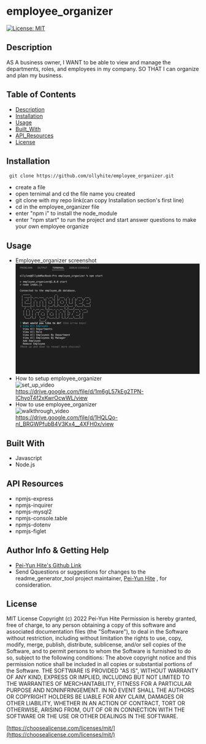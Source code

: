 # employee_organizer

[![License: MIT](https://img.shields.io/badge/License-MIT-yellow.svg)](https://opensource.org/licenses/MIT)

## Description

AS A business owner, I WANT to be able to view and manage the departments, roles, and employees in my company. SO THAT I can organize and plan my business.

## Table of Contents

- [Description](#description)
- [Installation](#installation)
- [Usage](#usage)
- [Built_With](#built-with)
- [API_Resources](#api-resources)
- [License](#license)

## Installation

```
 git clone https://github.com/ollyhite/employee_organizer.git
```

- create a file
- open ternimal and cd the file name you created
- git clone with my repo link(can copy Installation section's first line)
- cd in the employee_organizer file
- enter "npm i" to install the node_module
- enter "npm start" to run the project and start answer questions to make your own employee organize

## Usage

- Employee_organizer screenshot \
  ![set_up_video](./dist/images/Screen%20Shot%202022-06-11%20at%208.54.05%20PM.png)
- How to setup employee_organizer \
  ![set_up_video](./dist/images/set_up_EmployeeOrganizer_demoe.gif) \
  https://drive.google.com/file/d/1m6gL57kEg2TPN-IChyoT4f2xKwrOcwWL/view
- How to use employee_organizer \
  ![walkthrough_video](./dist/images/employee_organizer_demo_video.gif) \
  https://drive.google.com/file/d/1HQLQo-nI_BRGWPfubB4V3Kx4__4XFH0x/view

## Built With

- Javascript
- Node.js

## API Resources

- npmjs-express
- npmjs-inquirer
- npmjs-mysql2
- npmjs-console.table
- npmjs-dotenv
- npmjs-figlet

## Author Info & Getting Help

- [Pei-Yun Hite's Github Link](https://github.com/ollyhite)
- Send Qquestions or suggestions for changes to the readme_generator_tool project maintainer, [Pei-Yun Hite](mailto:ollyhite8520@gmail.com?subject=[GitHub]%20employee_organizer%20) , for consideration.

## License

MIT License
Copyright (c) 2022 Pei-Yun Hite
Permission is hereby granted, free of charge, to any person obtaining a copy of this software and associated documentation files (the "Software"), to deal in the Software without restriction, including without limitation the rights to use, copy, modify, merge, publish, distribute, sublicense, and/or sell copies of the Software, and to permit persons to whom the Software is furnished to do so, subject to the following conditions:
The above copyright notice and this permission notice shall be included in all copies or substantial portions of the Software.
THE SOFTWARE IS PROVIDED "AS IS", WITHOUT WARRANTY OF ANY KIND, EXPRESS OR IMPLIED, INCLUDING BUT NOT LIMITED TO THE WARRANTIES OF MERCHANTABILITY, FITNESS FOR A PARTICULAR PURPOSE AND NONINFRINGEMENT. IN NO EVENT SHALL THE AUTHORS OR COPYRIGHT HOLDERS BE LIABLE FOR ANY CLAIM, DAMAGES OR OTHER LIABILITY, WHETHER IN AN ACTION OF CONTRACT, TORT OR OTHERWISE, ARISING FROM, OUT OF OR IN CONNECTION WITH THE SOFTWARE OR THE USE OR OTHER DEALINGS IN THE SOFTWARE.

[https://choosealicense.com/licenses/mit/](https://choosealicense.com/licenses/mit/)
